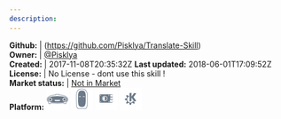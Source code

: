 ```yaml
---
description: 
---
```





**Github:** | (https://github.com/Pisklya/Translate-Skill)  
**Owner:** | [@Pisklya](https://github.com/Pisklya)  
**Created:** | 2017-11-08T20:35:32Z  **Last updated:** 2018-06-01T17:09:52Z  
**License:** | No License - dont use this skill !  
**Market status:** | [Not in Market](https://market.mycroft.ai/skill/)  
**Platform:**   ![](.gitbook/assets/mark-1-icon.png)  ![](.gitbook/assets/mark-2-icon.png)  ![](.gitbook/assets/picroft-icon.png)  ![](.gitbook/assets/kde.png)   
